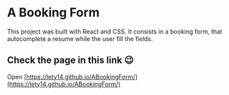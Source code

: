 # A Booking Form

This project was built with React and CSS.
It consists in a booking form, that autocomplete a resume while the user fill the fields.



## Check the page in this link 😉

Open [https://lety14.github.io/ABookingForm/](https://lety14.github.io/ABookingForm/)
